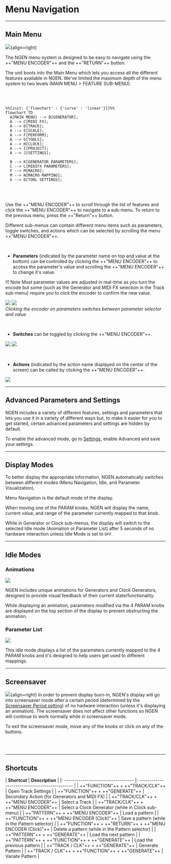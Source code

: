 # Menu Navigation

---

## Main Menu


![](images/NGEN_MainMenu.gif){align=right}

The NGEN menu system is designed to be easy to navigate using the ++"MENU ENCODER"++ and the ++"RETURN"++ button.

The unit boots into the Main Menu which lets you access all the different features available in NGEN. We've limited the maximum depth of the menu system to two levels (MAIN MENU > FEATURE SUB-MENU).  

<br/><br/>


``` mermaid
%%{init: {'flowchart' : {'curve' : 'linear'}}}%%
flowchart TD
  A[MAIN MENU] --> B[GENERATOR];
  A --> C[MIDI FX];
  A --> D[TRACK];
  A --> E[SCALE];
  A --> F[PERFORM];
  A --> G[TOOLS];
  A --> H[CLOCK];
  A --> I[PROJECT];
  A --> J[SETTINGS];

  B --> K[GENERATOR PARAMETERS];
  C --> L[MIDIFX PARAMETERS];
  F --> M[MACRO];
  M --> N[MACRO MAPPING];
  G --> O[TOOL SETTINGS];

```
<br/><br/>

Use the ++"MENU ENCODER"++  to scroll through the list of features and click the ++"MENU ENCODER"++ to navigate to a sub-menu. 
To return to the previous menu, press the ++"Return"++ button.

Different sub-menus can contain different menu items such as parameters, toggle switches, and actions which can be selected by scrolling the menu ++"MENU ENCODER"++.

<br/>

* **Parameters** (indicated by the parameter name on top and value at the bottom) can be controlled by clicking the ++"MENU ENCODER"++ to access the parameter's value and scrolling the ++"MENU ENCODER"++ to change it's value.

!!! Note
    Most parameter values are adjusted in real-time as you turn the encode but some (such as the Generator and MIDI FX selection in the Track sub-menu) require you to click the encoder to confirm the new value.

![](images/NGEN_ACDGEN_Length1.jpeg) ![](images/NGEN_ACDGEN_Length2.jpeg)  
*Clicking the encoder on parameters switches between parameter selector and value*

<br/>

* **Switches** can be toggled by clicking the ++"MENU ENCODER"++.

![](images/NGEN_ACDGEN_KBShift1.jpeg) ![](images/NGEN_ACDGEN_KBShift2.jpeg)

<br/>

* **Actions** (indicated by the action name displayed on the center of the screen) can be called by clicking the ++"MENU ENCODER"++.

![](images/NGEN_ACDGEN_Generate.jpeg)

---

## Advanced Parameters and Settings

NGEN includes a variety of different features, settings and parameters that lets you use it in a variety of different ways but, to make it easier for you to get started, certain advanced parameters and settings are hidden by default.

To enable the advanced mode, go to [Settings](settings.md), enable Advanced and save your settings.

---

## Display Modes

To better display the appropriate information, NGEN automatically switches between different modes (Menu Navigation, Idle, and Parameter Visualization).

Menu Navigation is the default mode of the display.

When moving one of the PARAM knobs, NGEN will display the name, current value, and range of the parameter currently mapped to that knob.

While in Generator or Clock sub-menus, the display will switch to the selected Idle mode (Animation or Parameter List) after 5 seconds of no hardware interaction unless Idle Mode is set to ```OFF```.

---

## Idle Modes


### Animations

![](images/ACDGEN.gif)

NGEN includes unique animations for Generators and Clock Generators, designed to provide visual feedback of their current state/functionality.

While displaying an animation, parameters modified via the 4 PARAM knobs are displayed on the top section of the display to prevent obstructing the animation.



### Parameter List

![](images/NGEN_ACDGEN_ParamList.jpeg)

This idle mode displays a list of the parameters currently mapped to the 4 PARAM knobs and it's designed to help users get used to different mappings.


---

## Screensaver

![](images/NGEN_Screensaver.gif){align=right}
In order to prevent display burn-in, NGEN's display will go into screensaver mode after a certain period (determined by the [Screensaver Period setting](settings.md#display)) of no hadware interaction (unless it's displaying an animation). 
The screensaver does not affect other functions so NGEN will continue to work normally while in screensaver mode.

To exit the screensaver mode, move any of the knobs or click on any of the buttons.


<br><br>

---




## Shortcuts

| **Shortcut**                       | **Description**                               |
|: ---------------------------------- |: --------------------------------------------- |
| ++"FUNCTION"++ + ++"TRACK/CLK"++      | Open Track Settings                           |
| ++"FUNCTION"++ + ++"GENERATE"++      | Secondary Action (for Generators and MIDI FX) |
| ++"TRACK/CLK"++ + ++"MENU ENCODER"++       | Select a Track                            |
| ++"TRACK/CLK"++ + ++"MENU ENCODER"++       | Select a Clock Generator (while in Clock sub-menu)                           |
| ++"PATTERN"++ + ++"MENU ENCODER"++       | Load a pattern                            |
| ++"FUNCTION"++ + ++"MENU ENCODER (Click)"++         | Save a pattern (while in the Pattern selector)                            |
| ++"FUNCTION"++ + ++"RETURN"++ + ++"MENU ENCODER (Click)"++  | Delete a pattern (while in the Pattern selector)  |
| ++"PATTERN"++ + ++"GENERATE"++       | Load the next pattern                            |
| ++"PATTERN"++ + ++"FUNCTION"++ + ++"GENERATE"++       | Load the previous pattern                            |
| ++"TRACK / CLK"++ + ++"GENERATE"++       | Generate Pattern                            |
| ++"TRACK / CLK"++ + ++"FUNCTION"++ + ++"GENERATE"++       | Variate Pattern                            |